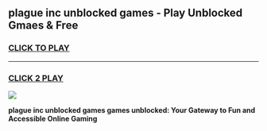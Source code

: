 
## plague inc unblocked games - Play Unblocked Gmaes & Free
<h3>
<a href="https://news.freeplayer.one?title=plague_inc_unblocked_games&ref=23F">CLICK TO PLAY</a></h3>
<hr>

<h3>
<a href="https://news.freeplayer.one?title=plague_inc_unblocked_games&ref=23F">CLICK 2 PLAY</a>
  
</h3>

<a href="https://news.freeplayer.one?title=plague_inc_unblocked_games&ref=23F/"><img src="https://clearcache.store/games.png"></a>


**plague inc unblocked games games unblocked: Your Gateway to Fun and Accessible Online Gaming**
